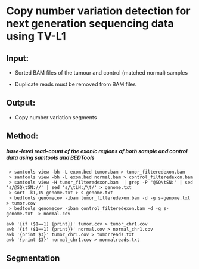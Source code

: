 # **Copy number variation detection for next generation sequencing data using TV-L1**

## **Input:**

- Sorted BAM files of the tumour and control (matched normal) samples

- Duplicate reads must be removed from BAM files

## **Output:**

- Copy number variation segments


## **Method:**

##### base-level read-count of the exonic regions of both sample and control data using samtools and BEDTools

```
 > samtools view -bh -L exom.bed tumor.bam > tumor_filteredexon.bam
 > samtools view -bh -L exom.bed normal.bam > control_filteredexon.bam
 > samtools view -H tumor_filteredexon.bam  | grep -P "@SQ\tSN:" | sed 's/@SQ\tSN://' | sed 's/\tLN:/\t/' > genome.txt
 > sort -k1,1V genome.txt > s-genome.txt
 > bedtools genomecov -ibam tumor_filteredexon.bam -d -g s-genome.txt  > tumor.cov
 > bedtools genomecov -ibam control_filteredexon.bam -d -g s-genome.txt  > normal.cov
 
awk '{if ($1==1) {print}}' tumor.cov > tumor_chr1.cov
awk '{if ($1==1) {print}}' normal.cov > normal_chr1.cov
awk '{print $3}' tumor_chr1.cov > tumorreads.txt
awk '{print $3}' normal_chr1.cov > normalreads.txt

```


## **Segmentation**
